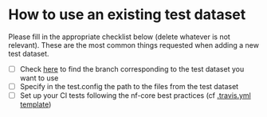 # How to use an existing test dataset

Please fill in the appropriate checklist below (delete whatever is not relevant). These are the most common things requested when adding a new test dataset.

 - [ ] Check [here](https://github.com/nf-core/test-datasets/branches/all) to find the branch corresponding to the test dataset you want to use
 - [ ] Specify in the test.config the path to the files from the test dataset
 - [ ] Set up your CI tests following the nf-core best practices (cf [.travis.yml template](https://github.com/nf-core/tools/blob/dev/nf_core/pipeline-template/{{cookiecutter.pipeline_slug}}/.travis.yml))
